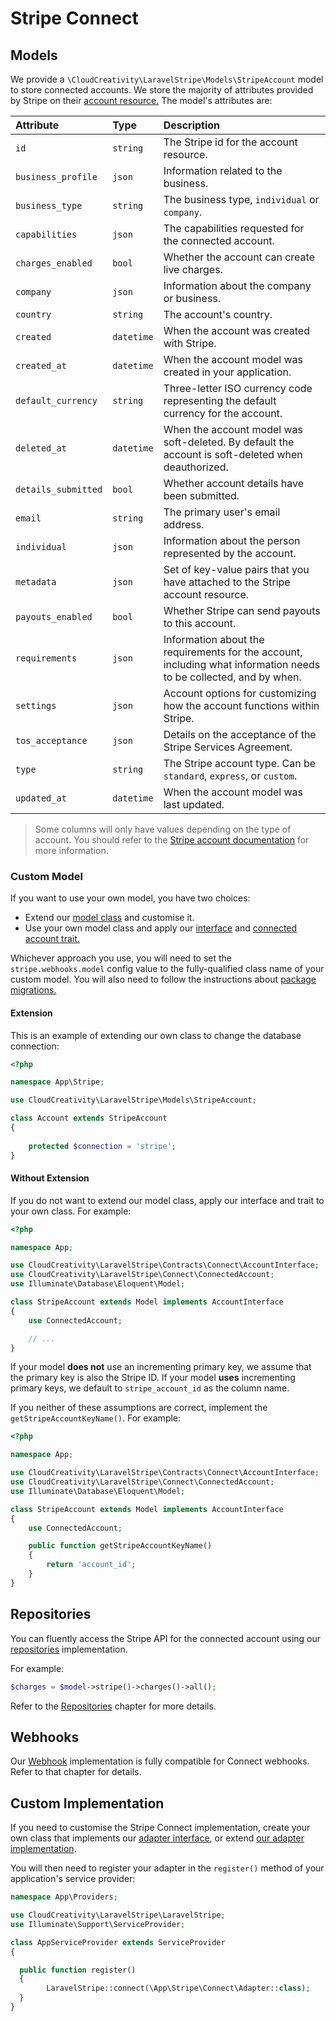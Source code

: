# Stripe Connect

## Models

We provide a `\CloudCreativity\LaravelStripe\Models\StripeAccount` model to store connected accounts.
We store the majority of attributes provided by Stripe on their
[account resource.](https://stripe.com/docs/api/accounts)
The model's attributes are:

| Attribute | Type | Description |
| :-- | :-- | :-- |
| `id` | `string` | The Stripe id for the account resource. |
| `business_profile` | `json` | Information related to the business. |
| `business_type` | `string` | The business type, `individual` or `company`. |
| `capabilities` | `json` | The capabilities requested for the connected account. |
| `charges_enabled` | `bool` | Whether the account can create live charges. |
| `company` | `json` | Information about the company or business. |
| `country` | `string` | The account's country. |
| `created` | `datetime` | When the account was created with Stripe. |
| `created_at` | `datetime` | When the account model was created in your application. |
| `default_currency` | `string` | Three-letter ISO currency code representing the default currency for the account. |
| `deleted_at` | `datetime` | When the account model was soft-deleted. By default the account is soft-deleted when deauthorized. |
| `details_submitted` | `bool` | Whether account details have been submitted. |
| `email` | `string` | The primary user's email address. |
| `individual` | `json` | Information about the person represented by the account. |
| `metadata` | `json` | Set of key-value pairs that you have attached to the Stripe account resource. |
| `payouts_enabled` | `bool` | Whether Stripe can send payouts to this account. |
| `requirements` | `json` | Information about the requirements for the account, including what information needs to be collected, and by when. |
| `settings` | `json` | Account options for customizing how the account functions within Stripe. |
| `tos_acceptance` | `json` | Details on the acceptance of the Stripe Services Agreement. |
| `type` | `string` | The Stripe account type. Can be `standard`, `express`, or `custom`. |
| `updated_at` | `datetime` | When the account model was last updated. |

> Some columns will only have values depending on the type of account. You should refer to the
[Stripe account documentation](https://stripe.com/docs/api/accounts) for more information.

### Custom Model

If you want to use your own model, you have two choices:

- Extend our [model class](../src/Models/StripeAccount.php) and customise it.
- Use your own model class and apply our [interface](../src/Contracts/Connect/AccountInterface.php) and
[connected account trait.](../src/Connect/ConnectedAccount.php)

Whichever approach you use, you will need to set the `stripe.webhooks.model` config value to the
fully-qualified class name of your custom model. You will also need to follow the instructions
about [package migrations.](./installation.md#migrations)

#### Extension

This is an example of extending our own class to change the database connection:

```php
<?php

namespace App\Stripe;

use CloudCreativity\LaravelStripe\Models\StripeAccount;

class Account extends StripeAccount
{
    
    protected $connection = 'stripe';
}
```

#### Without Extension

If you do not want to extend our model class, apply our interface and trait to your own class.
For example:

```php
<?php

namespace App;

use CloudCreativity\LaravelStripe\Contracts\Connect\AccountInterface;
use CloudCreativity\LaravelStripe\Connect\ConnectedAccount;
use Illuminate\Database\Eloquent\Model;

class StripeAccount extends Model implements AccountInterface
{
    use ConnectedAccount;

    // ...
}
```

If your model **does not** use an incrementing primary key, we assume that the primary key is also the Stripe ID.
If your model **uses** incrementing primary keys, we default to `stripe_account_id` as the column name.

If you neither of these assumptions are correct, implement the `getStripeAccountKeyName()`. 
For example:

```php
<?php

namespace App;

use CloudCreativity\LaravelStripe\Contracts\Connect\AccountInterface;
use CloudCreativity\LaravelStripe\Connect\ConnectedAccount;
use Illuminate\Database\Eloquent\Model;

class StripeAccount extends Model implements AccountInterface
{
    use ConnectedAccount;

    public function getStripeAccountKeyName()
    {
        return 'account_id';
    }
}
```

## Repositories

You can fluently access the Stripe API for the connected account using our 
[repositories](./repositories.md#stripe-connect) implementation.

For example:

```php
$charges = $model->stripe()->charges()->all();
```

Refer to the [Repositories](./repositories.md) chapter for more details.

## Webhooks

Our [Webhook](./webhooks.md) implementation is fully compatible for Connect webhooks. Refer
to that chapter for details.

## Custom Implementation

If you need to customise the Stripe Connect implementation, create your own class that implements our
[adapter interface](../src/Contracts/Connect/AdapterInterface.php), or extend
[our adapter implementation](../src/Connect/Adapter.php).

You will then need to register your adapter in the `register()` method of your application's
service provider:

```php
namespace App\Providers;

use CloudCreativity\LaravelStripe\LaravelStripe;
use Illuminate\Support\ServiceProvider;

class AppServiceProvider extends ServiceProvider
{

  public function register()
  {
        LaravelStripe::connect(\App\Stripe\Connect\Adapter::class);
  }
}
```
